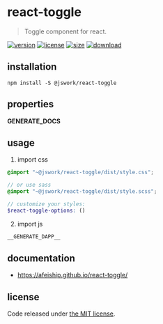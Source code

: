 # react-toggle
> Toggle component for react.

[![version][version-image]][version-url]
[![license][license-image]][license-url]
[![size][size-image]][size-url]
[![download][download-image]][download-url]

## installation
```shell
npm install -S @jswork/react-toggle
```

## properties
__GENERATE_DOCS__

## usage
1. import css
  ```scss
  @import "~@jswork/react-toggle/dist/style.css";

  // or use sass
  @import "~@jswork/react-toggle/dist/style.scss";

  // customize your styles:
  $react-toggle-options: ()
  ```
2. import js
  ```js
__GENERATE_DAPP__
  ```

## documentation
- https://afeiship.github.io/react-toggle/


## license
Code released under [the MIT license](https://github.com/afeiship/react-toggle/blob/master/LICENSE.txt).

[version-image]: https://img.shields.io/npm/v/@jswork/react-toggle
[version-url]: https://npmjs.org/package/@jswork/react-toggle

[license-image]: https://img.shields.io/npm/l/@jswork/react-toggle
[license-url]: https://github.com/afeiship/react-toggle/blob/master/LICENSE.txt

[size-image]: https://img.shields.io/bundlephobia/minzip/@jswork/react-toggle
[size-url]: https://github.com/afeiship/react-toggle/blob/master/dist/react-toggle.min.js

[download-image]: https://img.shields.io/npm/dm/@jswork/react-toggle
[download-url]: https://www.npmjs.com/package/@jswork/react-toggle
